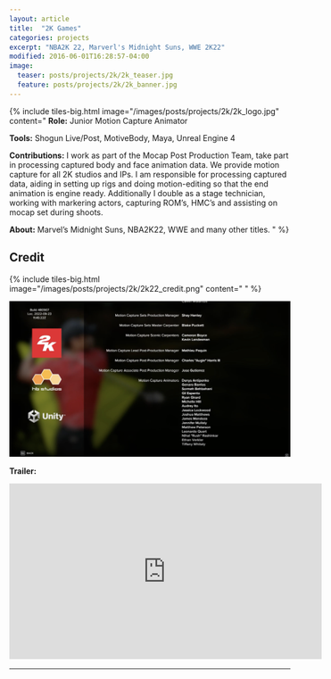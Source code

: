```yaml
---
layout: article
title:  "2K Games"
categories: projects
excerpt: "NBA2K 22, Marverl's Midnight Suns, WWE 2K22"
modified: 2016-06-01T16:28:57-04:00
image:
  teaser: posts/projects/2k/2k_teaser.jpg
  feature: posts/projects/2k/2k_banner.jpg
---
```


{% include tiles-big.html
    image="/images/posts/projects/2k/2k_logo.jpg"
    content="
**Role:** Junior Motion Capture Animator

**Tools:** Shogun Live/Post, MotiveBody, Maya, Unreal Engine 4
             
**Contributions:** I work as part of the Mocap Post Production Team, take part in processing captured body and face animation data. We provide motion capture for all 2K studios and IPs. I am responsible for processing captured data, aiding in setting up rigs and doing motion-editing so that the end animation is engine ready.  Additionally I double as a stage technician, working with markering actors, capturing ROM’s, HMC’s and  assisting on mocap set during shoots. 

**About:** Marvel’s Midnight Suns, NBA2K22, WWE and many other titles.
"
%}

## Credit

{% include tiles-big.html
    image="/images/posts/projects/2k/2k22_credit.png"
    content="
"
%}

![image description](/images/posts/projects/2k/pga_credit.png)

**Trailer:**

<iframe width="560" height="315" src="https://www.youtube.com/embed/OcUzwnA569M" title="YouTube video player" frameborder="0" allow="accelerometer; autoplay; clipboard-write; encrypted-media; gyroscope; picture-in-picture" allowfullscreen></iframe>

___
